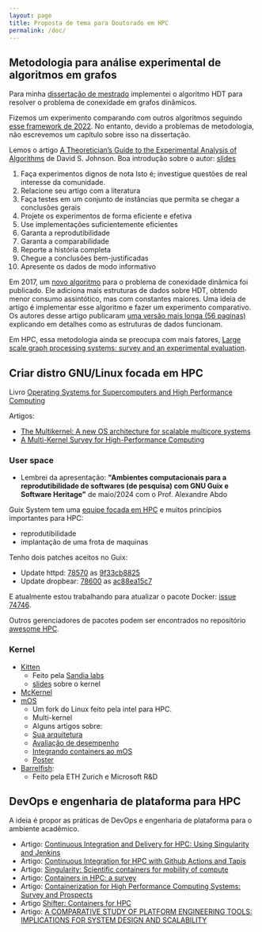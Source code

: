 ```yaml
---
layout: page
title: Proposta de tema para Doutorado em HPC
permalink: /doc/
---
```


## Metodologia para análise experimental de algoritmos em grafos

Para minha [dissertação de mestrado](https://www.teses.usp.br/teses/disponiveis/45/45134/tde-14052025-111528/en.php) implementei o algoritmo HDT para resolver o problema de conexidade em grafos dinâmicos.

Fizemos um experimento comparando com outros algoritmos seguindo [esse framework de 2022](https://www.vldb.org/pvldb/vol15/p3263-chen.pdf).
No entanto, devido a problemas de metodologia, não escrevemos um capítulo sobre isso na dissertação.

Lemos o artigo [A Theoretician’s Guide to the Experimental Analysis of Algorithms](https://web.cs.dal.ca/~eem/gradResources/A-theoreticians-guide-to-experimental-analysis-of-algorithms-2001.pdf) de David S. Johnson. Boa introdução sobre o autor: [slides](https://www.cos.ufrj.br/seminarios/2016/slides/slides_eduardo.pdf)

1. Faça experimentos dignos de nota
   Isto é; investigue questões de real interesse da comunidade.
2. Relacione seu artigo com a literatura
3. Faça testes em um conjunto de instâncias que permita se chegar a conclusões gerais
4. Projete os experimentos de forma eficiente e efetiva
5. Use implementações suficientemente eficientes
6. Garanta a reprodutibilidade
7. Garanta a comparabilidade
8. Reporte a história completa
9. Chegue a conclusões bem-justificadas
10. Apresente os dados de modo informativo

Em 2017, um [novo algoritmo](https://epubs.siam.org/doi/10.1137/1.9781611974782.32) para o problema de conexidade dinâmica foi publicado.
Ele adiciona mais estruturas de dados sobre HDT, obtendo menor consumo assintótico, mas com constantes maiores.
Uma ideia de artigo é implementar esse algoritmo e fazer um experimento comparativo.
Os autores desse artigo publicaram [uma versão mais longa (56 paginas)](https://arxiv.org/abs/1609.05867) explicando em detalhes como as estruturas de dados funcionam.

Em HPC, essa metodologia ainda se preocupa com mais fatores, [Large scale graph processing systems: survey and an experimental evaluation](https://dl.acm.org/doi/10.1007/s10586-015-0472-6).

## Criar distro GNU/Linux focada em HPC

Livro [Operating Systems for Supercomputers and High Performance Computing](https://link.springer.com/book/10.1007/978-981-13-6624-6)

Artigos:
* [The Multikernel: A new OS architecture for scalable multicore systems](https://barrelfish.org/publications/barrelfish_sosp09.pdf)
* [A Multi-Kernel Survey for High-Performance Computing](https://dl.acm.org/doi/10.1145/2931088.2931092)

### User space
* Lembrei da apresentação: **"Ambientes computacionais para a reprodutibilidade de softwares (de pesquisa) com GNU Guix e Software Heritage"**
de maio/2024 com o Prof. Alexandre Abdo

Guix System tem uma [equipe focada em HPC](https://hpc.guix.info/) e muitos princípios importantes para HPC:
* reprodutibilidade
* implantação de uma frota de maquinas

Tenho dois patches aceitos no Guix:
* Update httpd: [78570](https://issues.guix.gnu.org/78570) as [9f33cb8825](https://codeberg.org/guix/guix/commit/9f33cb88252f628899c1e11f8b72b9f0022804e1)
* Update dropbear: [78600](https://issues.guix.gnu.org/78600) as [ac88ea15c7](https://codeberg.org/guix/guix/commit/ac88ea15c74e918d3a5ad9c5e45f3ef2af2c2d20)

E atualmente estou trabalhando para atualizar o pacote Docker: [issue 74746](https://issues.guix.gnu.org/74746).

Outros gerenciadores de pacotes podem ser encontrados no repositório [awesome HPC](https://github.com/trevor-vincent/awesome-high-performance-computing).

### Kernel

* [Kitten](https://github.com/HobbesOSR/kitten)
  * Feito pela [Sandia labs](https://sandialabs.github.io/)
  * [slides](https://www.sandia.gov/app/uploads/sites/210/2022/11/pedretti_lanl11.pdf) sobre o kernel
* [McKernel](https://github.com/RIKEN-SysSoft/mckernel)
* [mOS](https://github.com/intel/mOS)
  *  Um fork do Linux feito pela intel para HPC.
  *  Multi-kernel
  *  Alguns artigos sobre:
    *  [Sua arquitetura](https://dl.acm.org/doi/10.1145/2612262.2612263)
    *  [Avaliação de desempenho](https://ieeexplore.ieee.org/document/8425166)
    *  [Integrando containers ao mOS](https://dl.acm.org/doi/10.1145/3095770.3095777)
    *  [Poster](https://www.researchgate.net/publication/338659991_Multi-OS_for_HPC_Fact_Sheet)
* [Barrelfish](https://barrelfish.org/):
  * Feito pela ETH Zurich e Microsoft R&D

## DevOps e engenharia de plataforma para HPC

A ideia é propor as práticas de DevOps e engenharia de plataforma para o ambiente acadêmico.

* Artigo: [Continuous Integration and Delivery for HPC: Using Singularity and Jenkins](https://dl.acm.org/doi/10.1145/3219104.3219147)
* Artigo: [Continuous Integration for HPC with Github Actions and Tapis](https://dl.acm.org/doi/10.1145/3491418.3535124)
* Artigo: [Singularity: Scientific containers for mobility of compute](https://journals.plos.org/plosone/article?id=10.1371/journal.pone.0177459)
* Artigo: [Containers in HPC: a survey](https://dl.acm.org/doi/10.1007/s11227-022-04848-y)
* Artigo: [Containerization for High Performance Computing Systems: Survey and Prospects](https://dl.acm.org/doi/10.1109/TSE.2022.3229221)
* Artigo [Shifter: Containers for HPC](https://cug.org/proceedings/cug2016_proceedings/includes/files/pap103s2-file1.pdf)
* Artigo: [A COMPARATIVE STUDY OF PLATFORM ENGINEERING TOOLS: IMPLICATIONS FOR SYSTEM DESIGN AND SCALABILITY](https://iaeme.com/Home/article_id/IJDO_01_01_004)
